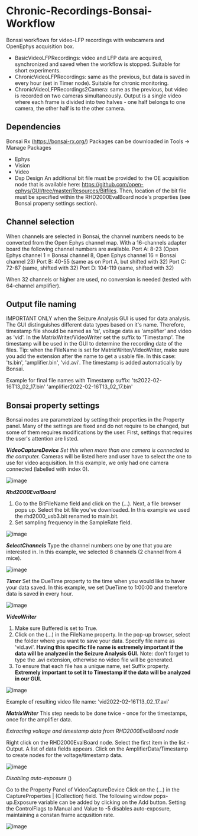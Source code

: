 # Chronic-Recordings-Bonsai-Workflow

Bonsai workflows for video-LFP recordings with webcamera and OpenEphys acquisition box. 
* BasicVideoLFPRecordings: video and LFP data are acquired, synchronized and saved when the workflow is stopped. Suitable for short experiments.
* ChronicVideoLFPRecordings: same as the previous, but data is saved in every hour (set in Timer node). Suitable for chronic monitoring.
* ChronicVideoLFPRecordings2Camera: same as the previous, but video is recorded on two cameras simultaneously. Output is a single video where each frame is divided into two halves - one half belongs to one camera, the other half is to the other camera.

## Dependencies 
Bonsai Rx (https://bonsai-rx.org/)
Packages can be downloaded in Tools -> Manage Packages
* Ephys
* Vision
* Video
* Dsp Design
An additional bit file must be provided to the OE acquisition node that is available here: https://github.com/open-ephys/GUI/tree/master/Resources/Bitfiles. Then, location of the bit file must be specified within the RHD2000EvalBoard node's properties (see Bonsai property settings section).

## Channel selection
When channels are selected in Bonsai, the channel numbers needs to be converted from the Open Ephys channel map. With a 16-channels adapter board the following channel numbers are available.
Port A: 8-23 (Open Ephys channel 1 = Bonsai channel 8, Open Ephys channel 16 = Bonsai channel 23)
Port B: 40-55 (same as on Port A, but shifted with 32)
Port C: 72-87 (same, shifted with 32)
Port D: 104-119 (same, shifted with 32)

When 32 channels or higher are used, no conversion is needed (tested with 64-channel amplifier).

## Output file naming

IMPORTANT ONLY when the Seizure Analysis GUI is used for data analysis. The GUI distinguishes different data types based on it's name. Therefore, timestamp file should be named as 'ts', voltage data as 'amplifier' and video as 'vid'. In the MatrixWriter/VideoWriter set the suffix to 'Timestamp'. The timestamp will be used in the GUI to determine the recording date of the files.
Tip: when the FileName is set for MatrixWriter/VideoWriter, make sure you add the extension after the name to get a usable file. In this case: 'ts.bin', 'amplifier.bin', 'vid.avi'. The timestamp is added automatically by Bonsai.

Example for final file names with Timestamp suffix:
'ts2022-02-16T13_02_17.bin'
'amplifier2022-02-16T13_02_17.bin'


## Bonsai property settings
Bonsai nodes are parametrized by setting their properties in the Property panel. Many of the settings are fixed and do not require to be changed, but some of them requires modifications by the user. First, settings that requires the user's attention are listed. 

**_VideoCaptureDevice_**
*Set this when more than one camera is connected to the computer.* Cameras will be listed here and user have to select the one to use for video acquisition. In this example, we only had one camera connected (labelled with index 0).

![image](https://user-images.githubusercontent.com/94412124/171449218-e4c107af-69fc-49d3-8633-6a989563b79f.png)

**_Rhd2000EvalBoard_**
1. Go to the BitFileName field and click on the (...). Next, a file browser pops up. Select the bit file you've downloaded. In this example we used the rhd2000_usb3.bit renamed to main.bit.
2. Set sampling frequency in the SampleRate field.

![image](https://user-images.githubusercontent.com/94412124/171454894-93697513-9513-4da6-b3c3-2d95dce306df.png)

**_SelectChannels_**
Type the channel numbers one by one that you are interested in. In this example, we selected 8 channels (2 channel from 4 mice).

![image](https://user-images.githubusercontent.com/94412124/171457983-563d9cd9-575c-4def-a33e-f1084acd4376.png)

**_Timer_**
Set the DueTime property to the time when you would like to haver your data saved. In this example, we set DueTime to 1:00:00 and therefore data is saved in every hour.

![image](https://user-images.githubusercontent.com/94412124/171460182-914ed102-94cc-42b9-898e-96b713e4d839.png)


**_VideoWriter_**
1. Make sure Buffered is set to True.
2. Click on the (...) in the FileName property. In the pop-up browser, select the folder where you want to save your data. Specify file name as 'vid.avi'. **Having this specific file name is extremely important if the data will be analyzed in the Seizure Analysis GUI.** Note: don't forget to type the .avi extension, otherwise no video file will be generated.
3. To ensure that each file has a unique name, set Suffix property. **Extremely important to set it to Timestamp if the data will be analyzed in our GUI.**
 
![image](https://user-images.githubusercontent.com/94412124/171464450-905f8a88-88d9-4ded-ba1c-cbb027c815d6.png)

Example of resulting video file name: 'vid2022-02-16T13_02_17.avi'

**_MatrixWriter_**
This step needs to be done twice - once for the timestamps, once for the amplifier data.

*Extracting voltage and timestamp data from RHD2000EvalBoard node*

Right click on the RHD2000EvalBoard node. Select the first item in the list - Output. A list of data fields appears. Click on the AmplifierData/Timestamp to create nodes for the voltage/timestamp data.

![image](https://user-images.githubusercontent.com/94412124/171456707-badb6d05-7cf7-405e-8538-f2971eeee5d8.png)


*Disabling auto-exposure* ()

Go to the Property Panel of VideoCaptureDevice Click on the (...) in the CaptureProperties | (Collection) field. The following window pops-up.Exposure variable can be added by clicking on the Add button. Setting the ControlFlags to Manual and Value to -5 disables auto-exposure, maintaining a constan frame acqusition rate.

![image](https://user-images.githubusercontent.com/94412124/171451871-9f3b1e03-8a66-40bb-a838-ec3008bb2b4b.png)






